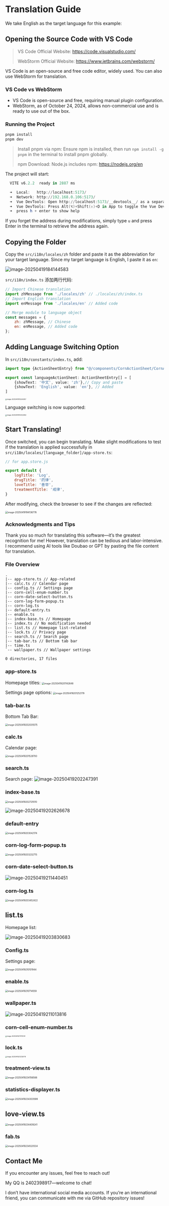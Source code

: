 # Translation Guide

We take English as the target language for this example:


## Opening the Source Code with VS Code

> VS Code Official Website: https://code.visualstudio.com/
>
> WebStorm Official Website: https://www.jetbrains.com/webstorm/

VS Code is an open-source and free code editor, widely used. You can also use WebStorm for translation.

### VS Code vs WebStorm

- VS Code is open-source and free, requiring manual plugin configuration.
- WebStorm, as of October 24, 2024, allows non-commercial use and is ready to use out of the box.



 ### Running the Project

```powershell
pnpm install
pnpm dev
```

> Install pnpm via npm: Ensure npm is installed, then run `npm install -g pnpm` in the terminal to install pnpm globally.
>
> npm Download: Node.js includes npm: https://nodejs.org/en

The project will start:

```powershell
  VITE v6.2.2  ready in 2887 ms

  ➜  Local:   http://localhost:5173/
  ➜  Network: http://192.168.0.106:5173/
  ➜  Vue DevTools: Open http://localhost:5173/__devtools__/ as a separate window
  ➜  Vue DevTools: Press Alt(⌥)+Shift(⇧)+D in App to toggle the Vue DevTools
  ➜  press h + enter to show help
```

If you forget the address during modifications, simply type `u` and press Enter in the terminal to retrieve the address again.

## Copying the Folder

Copy the `src/i18n/locales/zh` folder and paste it as the abbreviation for your target language. Since my target language is English, I paste it as `en`:

![image-20250419184144583](./img/%E7%BF%BB%E8%AF%91%E6%8C%87%E5%8D%97/image-20250419184144583.png)

`src/i18n/index.ts` 添加两行代码:

```js
// Import Chinese translation
import zhMessage from './locales/zh' // ./locales/zh/index.ts
// Import English translation
import enMessage from './locales/en' // Added code

// Merge module to language object
const messages = {
    zh: zhMessage, // Chinese
    en: enMessage, // Added code
};
```

## Adding Language Switching Option

In `src/i18n/constants/index.ts`, add:

```ts
import type {ActionSheetEntry} from "@/components/CornActionSheet/CornActionSheet.type.ts";

export const languageActionSheet: ActionSheetEntry[] = [
    {showText: '中文', value: 'zh'},// Copy and paste
    {showText: 'English', value: 'en'}, // Added
]

```

<img src="./img/%E7%BF%BB%E8%AF%91%E6%8C%87%E5%8D%97/image-20250419155242857.png" alt="image-20250419155242857" style="zoom: 33%;" />

Language switching is now supported:

<img src="./img/%E7%BF%BB%E8%AF%91%E6%8C%87%E5%8D%97/image-20250419155432992.png" alt="image-20250419155432992" style="zoom:33%;" />

## Start Translating!

Once switched, you can begin translating. Make slight modifications to test if the translation is applied successfully in `src/i18n/locales/[language_folder]/app-store.ts`:

```js
// for app.store.js

export default {
    logTitle: 'Log',
    drugTitle: '药律',
    loveTitle: '善举',
    treatmentTitle: '戒律',
}

```

After modifying, check the browser to see if the changes are reflected:

<img src="./img/%E7%BF%BB%E8%AF%91%E6%8C%87%E5%8D%97/image-20250419194136776.png" alt="image-20250419194136776" style="zoom:50%;" />

### Acknowledgments and Tips

Thank you so much for translating this software—it’s the greatest recognition for me! However, translation can be tedious and labor-intensive. I recommend using AI tools like Doubao or GPT by pasting the file content for translation.

### File Overview

```text
.
|-- app-store.ts // App-related
|-- calc.ts // Calendar page
|-- config.ts // Settings page
|-- corn-cell-enum-number.ts
|-- corn-date-select-button.ts
|-- corn-log-form-popup.ts
|-- corn-log.ts
|-- default-entry.ts
|-- enable.ts
|-- index-base.ts // Homepage
|-- index.ts // No modification needed
|-- list.ts // Homepage list-related
|-- lock.ts // Privacy page
|-- search.ts // Search page
|-- tab-bar.ts // Bottom tab bar
|-- time.ts
`-- wallpaper.ts // Wallpaper settings

0 directories, 17 files
```

### app-store.ts

Homepage titles:
<img src="./img/%E7%BF%BB%E8%AF%91%E6%8C%87%E5%8D%97/image-20250419201142648.png" alt="image-20250419201142648" style="zoom:50%;" />

Settings page options:
<img src="./img/%E7%BF%BB%E8%AF%91%E6%8C%87%E5%8D%97/image-20250419201252179.png" alt="image-20250419201252179" style="zoom:50%;" />

### tab-bar.ts

Bottom Tab Bar:

<img src="./img/%E7%BF%BB%E8%AF%91%E6%8C%87%E5%8D%97/image-20250419202035575.png" alt="image-20250419202035575" style="zoom: 50%;" />



### calc.ts

Calendar page:

<img src="./img/%E7%BF%BB%E8%AF%91%E6%8C%87%E5%8D%97/image-20250419201528700.png" alt="image-20250419201528700" style="zoom:50%;" />

### search.ts

Search page:
![image-20250419202247391](./img/%E7%BF%BB%E8%AF%91%E6%8C%87%E5%8D%97/image-20250419202247391.png)

### index-base.ts

<img src="./img/%E7%BF%BB%E8%AF%91%E6%8C%87%E5%8D%97/image-20250419202725510.png" alt="image-20250419202725510" style="zoom:50%;" />

![image-20250419202626678](./img/%E7%BF%BB%E8%AF%91%E6%8C%87%E5%8D%97/image-20250419202626678.png)

### default-entry

<img src="./img/%E7%BF%BB%E8%AF%91%E6%8C%87%E5%8D%97/image-20250419203042174.png" alt="image-20250419203042174" style="zoom:50%;" />

### corn-log-form-popup.ts

<img src="./img/%E7%BF%BB%E8%AF%91%E6%8C%87%E5%8D%97/image-20250419203232715.png" alt="image-20250419203232715" style="zoom:50%;" /> 

### corn-date-select-button.ts

![image-20250419211440451](./img/%E7%BF%BB%E8%AF%91%E6%8C%87%E5%8D%97/image-20250419211440451.png)

### corn-log.ts

<img src="./img/%E7%BF%BB%E8%AF%91%E6%8C%87%E5%8D%97/image-20250419203452422.png" alt="image-20250419203452422" style="zoom:50%;" />

## list.ts

Homepage list:

![image-20250419203830683](./img/%E7%BF%BB%E8%AF%91%E6%8C%87%E5%8D%97/image-20250419203830683.png)

### Config.ts

Settings page:

<img src="./img/%E7%BF%BB%E8%AF%91%E6%8C%87%E5%8D%97/image-20250419210101944.png" alt="image-20250419210101944" style="zoom:50%;" />

### enable.ts

<img src="./img/%E7%BF%BB%E8%AF%91%E6%8C%87%E5%8D%97/image-20250419210714559.png" alt="image-20250419210714559" style="zoom: 50%;" />

### wallpaper.ts

![image-20250419211013816](./img/%E7%BF%BB%E8%AF%91%E6%8C%87%E5%8D%97/image-20250419211013816.png)



###  corn-cell-enum-number.ts

<img src="./img/%E7%BF%BB%E8%AF%91%E6%8C%87%E5%8D%97/image-20250419211705141.png" alt="image-20250419211705141" style="zoom:33%;" />



### lock.ts

<img src="./img/%E7%BF%BB%E8%AF%91%E6%8C%87%E5%8D%97/image-20250419212128778.png" alt="image-20250419212128778" style="zoom:33%;" />

### treatment-view.ts

<img src="./img/%E7%BF%BB%E8%AF%91%E6%8C%87%E5%8D%97/image-20250419234156588.png" alt="image-20250419234156588" style="zoom:50%;" />

### statistics-displayer.ts

<img src="./img/%E7%BF%BB%E8%AF%91%E6%8C%87%E5%8D%97/image-20250419234303599.png" alt="image-20250419234303599" style="zoom:50%;" />

## love-view.ts

<img src="./img/%E7%BF%BB%E8%AF%91%E6%8C%87%E5%8D%97/image-20250419234409241.png" alt="image-20250419234409241" style="zoom:50%;" />

### fab.ts

<img src="./img/%E7%BF%BB%E8%AF%91%E6%8C%87%E5%8D%97/image-20250419234520534.png" alt="image-20250419234520534" style="zoom:50%;" />

## Contact Me

If you encounter any issues, feel free to reach out!

My QQ is 2402398917—welcome to chat!

I don’t have international social media accounts. If you’re an international friend, you can communicate with me via GitHub repository issues!
